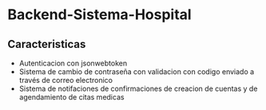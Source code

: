 # Backend-Sistema-Hospital

## Caracteristicas

- Autenticacion con jsonwebtoken 
- Sistema de cambio de contraseña con validacion con codigo enviado a través de correo electronico
- Sistema de notifaciones de confirmaciones de creacion de cuentas y de agendamiento de citas medicas
